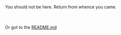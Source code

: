 You should not be here. Return from whence you came.<br><br><br><br>Or got to the [README.md](https://github.com/314-grp-301/314-grp-301.github.io/blob/main/README.md)
